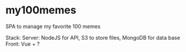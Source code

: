 # my100memes
SPA to manage my favorite 100 memes

Stack:
 Server: NodeJS for API, S3 to store files, MongoDB for data base
  Front: Vue + ?
